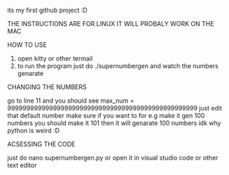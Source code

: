 its my first github project :D

THE INSTRUCTIONS ARE FOR LINUX IT WILL PROBALY WORK ON THE MAC

HOW TO USE 

1. open kitty or other termail
2. to run the program just do ./supernumbergen and watch the numbers genarate

CHANGING THE NUMBERS 

go to line 11 and you should see max_num = 99999999999999999999999999999999999999999999999999 just edit that default number make sure if you want to for e.g make it gen 100 numbers you should make it 101 then it will genarate 100 numbers idk why python is weird :D 

ACSESSING THE CODE

just do nano supernumbergen.py or open it in visual studio code or other text editor 


